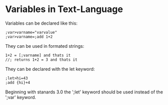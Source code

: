 # Variables in Text-Language

Variables can be declared like this:

    ;var>varname="varvalue"
    ;var>varname=;add 1+2

They can be used in formated strings:

    1+2 = [;varname] and thats it
    //; returns 1+2 = 3 and thats it
They can be declared with the let keyword:

    ;let>hi=43
    ;add {hi}+4
Beginning with stanards 3.0 the ';let' keyword should be used instead of the ';var' keyword.
